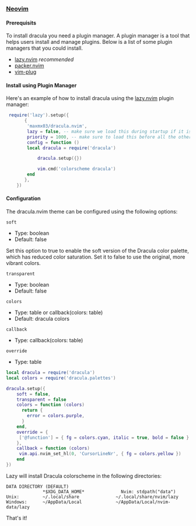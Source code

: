 ### [Neovim](https://neovim.io)

#### Prerequisits

To install dracula you need a plugin manager.
A plugin manager is a tool that helps users install and manage plugins.
Below is a list of some plugin managers that you could install.

- [lazy.nvim](folke/lazy.nvim) _recommended_
- [packer.nvim](wbthomason/packer.nvim)
- [vim-plug](https://github.com/junegunn/vim-plug)

#### Install using Plugin Manager

Here's an example of how to install dracula using the [lazy.nvim](https://github.com/folke/lazy.nvim) plugin manager:

```lua
 require('lazy').setup({
       {
        'maxmx03/dracula.nvim',
        lazy = false, -- make sure we load this during startup if it is your main colorscheme
        priority = 1000, -- make sure to load this before all the other start plugins
        config = function ()
        local dracula = require('dracula')

            dracula.setup({})

            vim.cmd('colorscheme dracula')
        end
       },
    })
```

#### Configuration

The dracula.nvim theme can be configured using the following options:

`soft`

- Type: boolean
- Default: false

Set this option to true to enable the soft version of the Dracula color palette, which has reduced color saturation.
Set it to false to use the original, more vibrant colors.

`transparent`

- Type: boolean
- Default: false

`colors`

- Type: table or callback(colors: table)
- Default: dracula colors

`callback`

- Type: callback(colors: table)

`override`

- Type: table

```lua
local dracula = require('dracula')
local colors = require('dracula.palettes')

dracula.setup({
    soft = false,
    transparent = false
    colors = function (colors)
      return {
        error = colors.purple,
      }
    end,
    override = {
     ['@function'] = { fg = colors.cyan, italic = true, bold = false }
    },
    callback = function (colors)
     vim.api.nvim_set_hl(0, 'CursorLineNr', { fg = colors.yellow })
    end
})
```

Lazy will install Dracula colorscheme in the following directories:

    DATA DIRECTORY (DEFAULT)
                  *$XDG_DATA_HOME*              Nvim: stdpath("data")
    Unix:         ~/.local/share              ~/.local/share/nvim/lazy
    Windows:      ~/AppData/Local             ~/AppData/Local/nvim-data/lazy

That's it!
